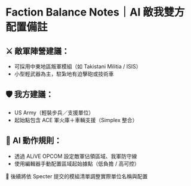 # Faction Balance Notes｜AI 敵我雙方配置備註

## ⚔️ 敵軍陣營建議：

- 可採用中東地區叛軍模組（如 Takistani Militia / ISIS）
- 小型輕武器為主，駐紮地有迫擊砲或技術車

## 🛡️ 我方建議：

- US Army（輕裝步兵／支援單位）
- 起始點包含 ACE 軍火庫＋車輛支援（Simplex 整合）

## 🧠 AI 動作規則：

- 透過 ALiVE OPCOM 設定敵軍佔領區域、我軍防守線
- 使用編輯器手動配置區域起始據點（低負擔 / 高可控）

📌 後續將依 Specter 提交的模組清單調整實際單位名稱與配置